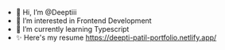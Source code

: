 - 👋 Hi, I’m @Deeptiii
- 👀 I’m interested in Frontend Development
- 🌱 I’m currently learning Typescript
- ✨ Here's my resume https://deepti-patil-portfolio.netlify.app/

<!---
Deeptiii/Deeptiii is a ✨ special ✨ repository because its `README.md` (this file) appears on your GitHub profile.
You can click the Preview link to take a look at your changes.
--->
